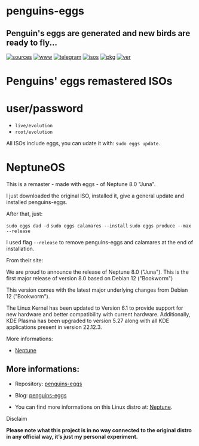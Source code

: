 penguins-eggs
=============

## Penguin&#39;s eggs are generated and new birds are ready to fly...
[![sources](https://img.shields.io/badge/github-sources-cyan)](https://github.com/pieroproietti/penguins-eggs)
[![www](https://img.shields.io/badge/www-blog-cyan)](https://penguins-eggs.net)
[![telegram](https://img.shields.io/badge/telegram-group-cyan)](https://t.me/penguins_eggs)
[![isos](https://img.shields.io/badge/images-ISO-blue)](https://sourceforge.net/projects/penguins-eggs/files/ISOS)
[![pkg](https://img.shields.io/badge/packages-bin-blue)](https://sourceforge.net/projects/penguins-eggs/files/Packages)
[![ver](https://img.shields.io/npm/v/penguins-eggs.svg)](https://npmjs.org/package/penguins-eggs)

# Penguins' eggs remastered ISOs

# user/password
* ```live/evolution```
* ```root/evolution```

All ISOs include eggs, you can udate it with: ```sudo eggs update```.

# NeptuneOS

This is a remaster - made with eggs - of Neptune 8.0 "Juna".

I just downloaded the original ISO, installed it, give a general update and installed penguins-eggs.

After that, just:

`sudo eggs dad -d`
`sudo eggs calamares --install`
`sudo eggs produce --max --release`

I used flag `--release` to remove penguins-eggs and calamares at the end of installation.

From their site:

We are proud to announce the release of Neptune 8.0 ("Juna"). This is the first major release of version 8.0 based on Debian 12  ("Bookworm")

This version comes with the latest major underlying changes from Debian 12 ("Bookworm").

The Linux Kernel has been updated to Version 6.1 to provide support for new hardware and better compatibility with current hardware. Additionally, KDE Plasma has been upgraded to version 5.27 along with all KDE applications present in version 22.12.3.

More informations:

* [Neptune](https://neptuneos.com/) 


## More informations:

* Repository: [penguins-eggs](https://github.com/pieroproietti/penguins-eggs)
* Blog: [penguins-eggs](https://penguins-eggs.net)

* You can find more informations on this Linux distro at: [Neptune](https://neptuneos.com/).


Disclaim

__Please note what this project is in no way connected to the original distro in any official way, it’s just my personal experiment.__
